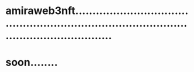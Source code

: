 # amiraweb3nft.....................................................................................................................
# soon........
